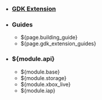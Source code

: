 * ### [GDK Extension](home)

* ### Guides

  * ${page.building_guide}
  * ${page.gdk_extension_guides}

* ### ${module.api}

  * ${module.base}
  * ${module.storage}
  * ${module.xbox_live}
  * ${module.iap}